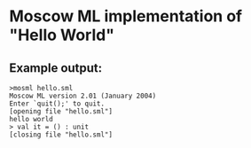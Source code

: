 # Moscow ML implementation of "Hello World"

## Example output:

```
>mosml hello.sml
Moscow ML version 2.01 (January 2004)
Enter `quit();' to quit.
[opening file "hello.sml"]
hello world
> val it = () : unit
[closing file "hello.sml"]
```
